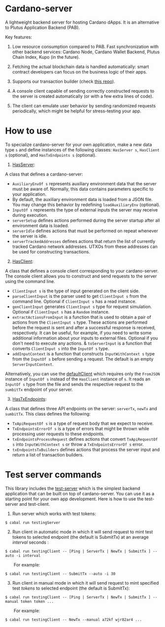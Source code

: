 # Cardano-server

A lightweight backend server for hosting Cardano dApps. It is an alternative to Plutus Application Backend (PAB).

Key features:

1. Low resource consumption compared to PAB. Fast synchronization with other backend services: Cardano Node, Cardano Wallet Backend, Plutus Chain Index, Kupo (in the future).

2. Fetching the actual blockchain data is handled automatically: smart contract developers can focus on the business logic of their apps.

3. Supports our transaction builder (check [this repo](https://github.com/encryptedcoins/plutus-apps-extra)).

4. A console client capable of sending correctly constructed requests to the server is created automatically (or with a few extra lines of code).

5. The client can emulate user behavior by sending randomized requests periodically, which might be helpful for stress-testing your app.

# How to use

To specialize cardano-server for your own application, make a new data type `s` and define instances of the following classes: `HasServer s`, `HasClient s` (optional), and `HasTxEndpoints s` (optional).

1. [HasServer](https://github.com/encryptedcoins/cardano-server/blob/main/src/Cardano/Server/Class.hs):

A class that defines a cardano-server:
* `AuxiliaryEnvOf s` represents auxiliary environment data that the server must be aware of. Normally, this data contains parameters specific to your application.
* By default, the auxiliary environment data is loaded from a JSON file. You may change this behavior by redefining `loadAuxiliaryEnv` (optional).
* `InputOf s` represents the type of external inputs the server may receive during execution.
* `serverSetup` defines actions performed during the server startup after all environment data is loaded.
* `serverIdle` defines actions that must be performed on repeat whenever the server is idle.
* `serverTrackedAddresses` defines actions that return the list of currently tracked Cardano network addresses. UTXOs from these addresses can be used for constructing transactions.

2. [HasClient](https://github.com/encryptedcoins/cardano-server/blob/main/src/Cardano/Server/Client/Class.hs):

A class that defines a console client corresponding to your cardano-server. The console client allows you to construct and send requests to the server using the command line.

* `ClientInput s` is the type of input generated on the client side.
* `parseClientInput` is the parser used to get `ClientInput s` from the command line. Optional if `ClientInput s` has a read instance.
* `genClientInput` generates `ClientInput s` type for request simulation. Optional if `ClientInput s` has a `Random` instance. 
* `extractActionsFromInput` is a function that is used to obtain a pair of actions from the `ClientInput s` type. These actions are performed before the request is sent and after a successful response is received, respectively. It can be useful, for example, if you need to write some additional information about your inputs to external files. Optional if you don't need to execute any actions.
& `toServerInput` is a function that converts `ClientInput s` into the `InputOf s` type.
* `addInputContext` is a function that constructs `InputWithContext s` type from the `InputOf s` before sending a request. The default is an empty `ServerInputContext`.

Alternatively, you can use the [defaultClient](https://github.com/encryptedcoins/cardano-server/blob/main/src/Cardano/Server/Client/Default.hs) which requires only the `FromJSON` instance of `InputOf s` instead of the `HasClient` instance of `s`. It reads an `InputOf s` type from the file and sends the respective request to the `sumbitTx` endpoint of your server.

3. [HasTxEndpoints](https://github.com/encryptedcoins/cardano-server/blob/main/src/Cardano/Server/Endpoints/Tx/Class.hs):

A class that defines three API endpoints on the server: `serverTx`, `newTx` and `sumbitTx`. This class defines the following:

* `TxApiRequestOf s` is a type of request body that we expect to receive.
* `TxEndpointsErrorOf s` is a type of errors that might be thrown while processing user requests to these endpoints.
* `txEndpointsProcessRequest` defines actions that convert `TxApiRequestOf s` into `InputWithContext s` or throw a `TxEndpointsErrorOf s` error.
* `txEndpointsTxBuilders` defines actions that process the server input and return a list of transaction builders.

# Test server commands

This library includes the [test-server](https://github.com/encryptedcoins/cardano-server/blob/main/src/Cardano/Server/TestingServer/Main.hs) which is the simplest backend application that can be built on top of cardano-server. You can use it as a starting point for your own app development. Here is how to use the test-server and test-client.

1. Run server which works with test tokens:</br>
```console
$ cabal run testingServer
```

2. Run client in automatic mode in which it will send request to mint test tokens to selected endpoint (the default is SubmitTx) at an average *interval* seconds :</br>
```console
$ cabal run testingClient -- [Ping | ServerTx | NewTx | SubmitTx ] --auto -i interval
```
&emsp;&emsp;For example:
```console
$ cabal run testingClient -- SubmitTx --auto -i 30
```

3. Run client in manual mode in which it will send request to mint specified test *tokens* to selected endpoint (the default is SubmitTx):</br>
```console
$ cabal run testingClient -- [Ping | ServerTx | NewTx | SubmitTx ] --manual token token ...
```
&emsp;&emsp;For example:
```console
$ cabal run testingClient -- NewTx --manual a72kf wjr82ar4 ...
```